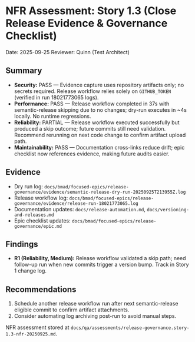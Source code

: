 # NFR Assessment: Story 1.3 (Close Release Evidence & Governance Checklist)

Date: 2025-09-25
Reviewer: Quinn (Test Architect)

## Summary

- **Security:** PASS — Evidence capture uses repository artifacts only; no secrets required. Release workflow relies solely on `GITHUB_TOKEN` (verified in run 18021773065 logs).
- **Performance:** PASS — Release workflow completed in 37s with semantic-release skipping due to no changes; dry-run executes in ~4s locally. No runtime regressions.
- **Reliability:** PARTIAL — Release workflow executed successfully but produced a skip outcome; future commits still need validation. Recommend rerunning on next code change to confirm artifact upload path.
- **Maintainability:** PASS — Documentation cross-links reduce drift; epic checklist now references evidence, making future audits easier.

## Evidence

- Dry run log: `docs/bmad/focused-epics/release-governance/evidence/semantic-release-dry-run-20250925T213955Z.log`
- Release workflow log: `docs/bmad/focused-epics/release-governance/evidence/release-run-18021773065.log`
- Documentation updates: `docs/release-automation.md`, `docs/versioning-and-releases.md`
- Epic checklist updates: `docs/bmad/focused-epics/release-governance/epic.md`

## Findings

- **R1 (Reliability, Medium):** Release workflow validated a skip path; need follow-up run when new commits trigger a version bump. Track in Story 1 change log.

## Recommendations

1. Schedule another release workflow run after next semantic-release eligible commit to confirm artifact attachments.
2. Consider automating log archiving post-run to avoid manual steps.

NFR assessment stored at `docs/qa/assessments/release-governance.story-1.3-nfr-20250925.md`.
